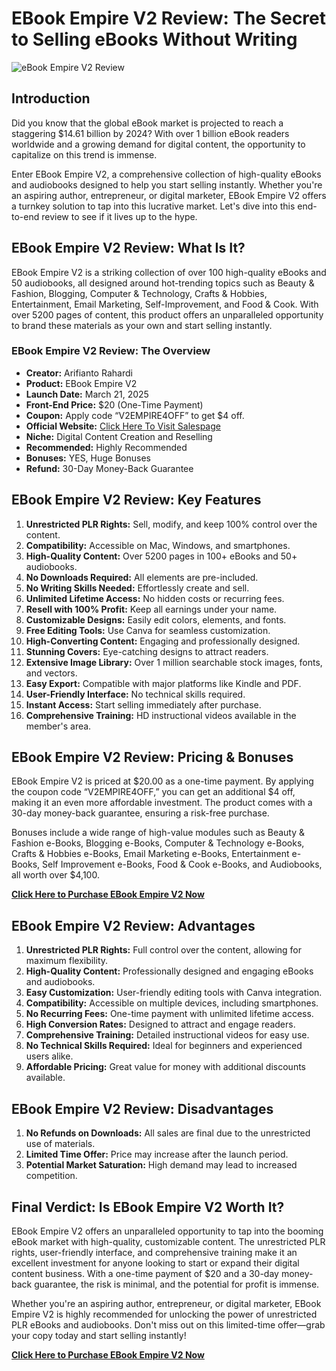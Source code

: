 # EBook Empire V2 Review: The Secret to Selling eBooks Without Writing
![eBook Empire V2 Review](https://github.com/user-attachments/assets/cd8c51df-8ecf-4bb2-9c09-cf7e9e98d8e8)

## Introduction

Did you know that the global eBook market is projected to reach a staggering $14.61 billion by 2024? With over 1 billion eBook readers worldwide and a growing demand for digital content, the opportunity to capitalize on this trend is immense. 

Enter EBook Empire V2, a comprehensive collection of high-quality eBooks and audiobooks designed to help you start selling instantly. Whether you're an aspiring author, entrepreneur, or digital marketer, EBook Empire V2 offers a turnkey solution to tap into this lucrative market. Let's dive into this end-to-end review to see if it lives up to the hype.

## EBook Empire V2 Review: What Is It?

EBook Empire V2 is a striking collection of over 100 high-quality eBooks and 50 audiobooks, all designed around hot-trending topics such as Beauty & Fashion, Blogging, Computer & Technology, Crafts & Hobbies, Entertainment, Email Marketing, Self-Improvement, and Food & Cook. With over 5200 pages of content, this product offers an unparalleled opportunity to brand these materials as your own and start selling instantly.

### EBook Empire V2 Review: The Overview

- **Creator:** Arifianto Rahardi
- **Product:** EBook Empire V2
- **Launch Date:** March 21, 2025
- **Front-End Price:** $20 (One-Time Payment)
- **Coupon:** Apply code “V2EMPIRE4OFF” to get $4 off.
- **Official Website:** [Click Here To Visit Salespage](https://bit.ly/4iMOu7o)
- **Niche:** Digital Content Creation and Reselling
- **Recommended:** Highly Recommended
- **Bonuses:** YES, Huge Bonuses
- **Refund:** 30-Day Money-Back Guarantee

## EBook Empire V2 Review: Key Features

1. **Unrestricted PLR Rights:** Sell, modify, and keep 100% control over the content.
2. **Compatibility:** Accessible on Mac, Windows, and smartphones.
3. **High-Quality Content:** Over 5200 pages in 100+ eBooks and 50+ audiobooks.
4. **No Downloads Required:** All elements are pre-included.
5. **No Writing Skills Needed:** Effortlessly create and sell.
6. **Unlimited Lifetime Access:** No hidden costs or recurring fees.
7. **Resell with 100% Profit:** Keep all earnings under your name.
8. **Customizable Designs:** Easily edit colors, elements, and fonts.
9. **Free Editing Tools:** Use Canva for seamless customization.
10. **High-Converting Content:** Engaging and professionally designed.
11. **Stunning Covers:** Eye-catching designs to attract readers.
12. **Extensive Image Library:** Over 1 million searchable stock images, fonts, and vectors.
13. **Easy Export:** Compatible with major platforms like Kindle and PDF.
14. **User-Friendly Interface:** No technical skills required.
15. **Instant Access:** Start selling immediately after purchase.
16. **Comprehensive Training:** HD instructional videos available in the member's area.

## EBook Empire V2 Review: Pricing & Bonuses

EBook Empire V2 is priced at $20.00 as a one-time payment. By applying the coupon code “V2EMPIRE4OFF,” you can get an additional $4 off, making it an even more affordable investment. The product comes with a 30-day money-back guarantee, ensuring a risk-free purchase. 

Bonuses include a wide range of high-value modules such as Beauty & Fashion e-Books, Blogging e-Books, Computer & Technology e-Books, Crafts & Hobbies e-Books, Email Marketing e-Books, Entertainment e-Books, Self Improvement e-Books, Food & Cook e-Books, and Audiobooks, all worth over $4,100.

**[Click Here to Purchase EBook Empire V2 Now](https://bit.ly/4iMOu7o)**

## EBook Empire V2 Review: Advantages

1. **Unrestricted PLR Rights:** Full control over the content, allowing for maximum flexibility.
2. **High-Quality Content:** Professionally designed and engaging eBooks and audiobooks.
3. **Easy Customization:** User-friendly editing tools with Canva integration.
4. **Compatibility:** Accessible on multiple devices, including smartphones.
5. **No Recurring Fees:** One-time payment with unlimited lifetime access.
6. **High Conversion Rates:** Designed to attract and engage readers.
7. **Comprehensive Training:** Detailed instructional videos for easy use.
8. **No Technical Skills Required:** Ideal for beginners and experienced users alike.
9. **Affordable Pricing:** Great value for money with additional discounts available.

## EBook Empire V2 Review: Disadvantages

1. **No Refunds on Downloads:** All sales are final due to the unrestricted use of materials.
2. **Limited Time Offer:** Price may increase after the launch period.
3. **Potential Market Saturation:** High demand may lead to increased competition.

## Final Verdict: Is EBook Empire V2 Worth It?

EBook Empire V2 offers an unparalleled opportunity to tap into the booming eBook market with high-quality, customizable content. The unrestricted PLR rights, user-friendly interface, and comprehensive training make it an excellent investment for anyone looking to start or expand their digital content business. With a one-time payment of $20 and a 30-day money-back guarantee, the risk is minimal, and the potential for profit is immense. 

Whether you're an aspiring author, entrepreneur, or digital marketer, EBook Empire V2 is highly recommended for unlocking the power of unrestricted PLR eBooks and audiobooks. Don't miss out on this limited-time offer—grab your copy today and start selling instantly!

**[Click Here to Purchase EBook Empire V2 Now](https://bit.ly/4iMOu7o)**

